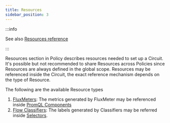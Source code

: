 ```yaml
---
title: Resources
sidebar_position: 3
---
```


<!-- Resources needed to support a Circuit -->

:::info

See also [Resources reference](/references/configuration/policy.md#v1-resources)

:::

Resources section in Policy describes resources needed to set up a Circuit. It's
possible but not recommended to share Resources across Policies since Resources
are always defined in the global scope. Resources may be referenced inside the
Circuit, the exact reference mechanism depends on the type of Resource.

The following are the available Resource types

1. [FluxMeters][flux-meter]: The metrics generated by FluxMeter may be
   referenced inside [PromQL Components][promql-reference]
2. [Flow Classifiers][flow-classifier]: The labels generated by Classifiers may
   be referred inside [Selectors][selector-reference].

[flux-meter]: /concepts/flow-control/flux-meter.md
[flow-classifier]: /concepts/flow-control/flow-classifier.md
[promql-reference]: /references/configuration/policy.md#v1-prom-q-l
[selector-reference]: /references/configuration/policy.md#v1-selector
